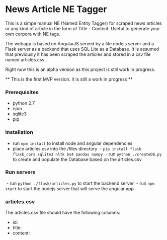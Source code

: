 # News Article NE Tagger

This is a simpe manual NE (Named Entity Tagger) for scraped news articles or any kind of article in the form of Title - Content. Useful to generate your own corpora with NE tags. 

The webapp is based on AngularJS served by a lite nodejs server and a Flask server as a backend that uses SQL Lite as a Database. It is assumed that previously it has been scraped the articles and stored in a csv file named articles.csv .

Right now this is an alpha version as this project is still work in progress.

** This is the first MVP version. It is still a work in progress **
### Prerequisites
  - python 2.7
  - npm 
  - sqlite3
  - pip


### Installation
  - run `npm install` to install node and angular dependencies
  - place articles.csv into the /files directory
  - `pip install flask flask_cors sqlite3 nltk bs4 pandas numpy`
  - run `python ./createDB.py` to create and populate the Database based on the articles.csv
  
### Run servers
  - run `python ./flask/articles.py` to start the backend server
  - run `npm start` to start the nodejs server that will serve the angular app
  
  
### articles.csv
The articles.csv file should have the following columns:
- id: <integer> 
- title: <string>
- content: <string>
  

